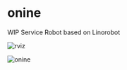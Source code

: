 # onine
WIP Service Robot based on Linorobot

![rviz](https://github.com/grassjelly/onine/blob/master/media/rviz.png?raw=true)

![onine](https://github.com/grassjelly/onine/blob/devel/media/onine.jpg?raw=true)
